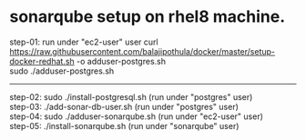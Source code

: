 # sonarqube setup on rhel8 machine.

step-01: run under "ec2-user" user
curl https://raw.githubusercontent.com/balajipothula/docker/master/setup-docker-redhat.sh -o adduser-postgres.sh  
sudo ./adduser-postgres.sh  

----------------------------------  

step-02: sudo ./install-postgresql.sh (run under "postgres"  user)   
step-03: ./add-sonar-db-user.sh       (run under "postgres"  user)  
step-04: sudo ./adduser-sonarqube.sh  (run under "ec2-user"  user)    
step-05: ./install-sonarqube.sh       (run under "sonarqube" user)  
